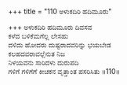 +++
title = "110 ಅಳುಕದಿರಿ ಹದಿಮೂರು"

+++
ಅಳುಕದಿರಿ ಹದಿಮೂರು ದಿವಸವ  
ಕಳೆದ ಬಳಿಕೆಮಗೆಲ್ಲ ಲೇಸಹು  
ದಳಿದು ಹೋದರು ದುಷ್ಟರಾದವರಿನ್ನು ಭಯಬೇಡ  
ಕಲಹದವರಾವಲ್ಲೆನುತ ನಿಜ  
ನಿಳಯವನು ಸಾರಿದಳು ದುರುಪದಿ  
ಗಳಿಗೆ ಗಳಿಗೆಗೆ ಕೀಚಕನ ವೃತ್ತಾಂತ ಪಸರಿಸಿತು      ॥110॥